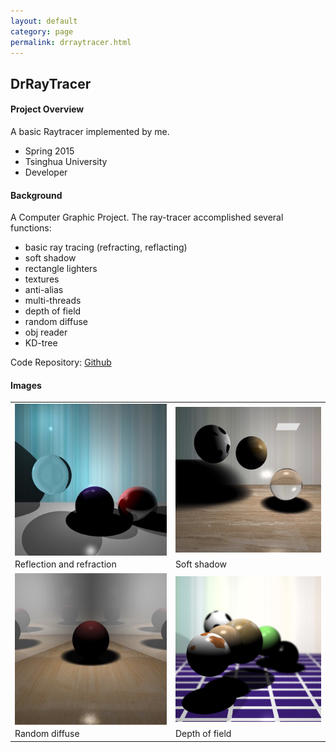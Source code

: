 ```yaml
---
layout: default
category: page
permalink: drraytracer.html
---
```

<head>
	<link href="../static/drcustom.css" rel="stylesheet" type="text/css">
</head>
<div class="P-page">
<h2 class="P-title">DrRayTracer</h3>

<!--Overview-->
<h4 class="P-subtitle">Project Overview</h4>
A basic Raytracer implemented by me.

<ul class="P-list">
<li>Spring 2015</li>
<li>Tsinghua University</li>
<li>Developer</li>
</ul>
	
<!--Background-->
<h4 class="P-subtitle">Background</h4>
A Computer Graphic Project. The ray-tracer accomplished several functions:
<ul>
	<li>basic ray tracing (refracting, reflacting)</li>
	<li>soft shadow</li>
	<li>rectangle lighters</li>
	<li>textures</li>
	<li>anti-alias</li>
	<li>multi-threads</li>
	<li>depth of field</li>
	<li>random diffuse</li>
	<li>obj reader</li>
	<li>KD-tree</li>
</ul>

Code Repository: <a href="https://github.com/DrustZ/DrRayTracer">Github</a>

<!--IMAGES-->
<h4 class="P-subtitle">Images</h4>
<table class="P-galary" border="0" cellspacing="7px" cellpadding="5px" style="margin-left:auto;margin-right:auto;text-align:left">
<tr>
<td><img src="../static/images/portfolio/ray0.jpeg" align="center" width="600px"/></td>
<td><img src="../static/images/portfolio/ray1.jpeg" align="center" width="600px"/></td>
</tr>
<tr>
<td>Reflection and refraction</td>
<td>Soft shadow</td>
</tr>

<tr>
<td><img src="../static/images/portfolio/ray2.jpeg" align="center" width="600px"/></td>
<td><img src="../static/images/portfolio/ray.jpeg" align="center" width="600px"/></td>
</tr>
<tr>
<td>Random diffuse</td>
<td>Depth of field</td>
</tr>
 
</table>
</div>